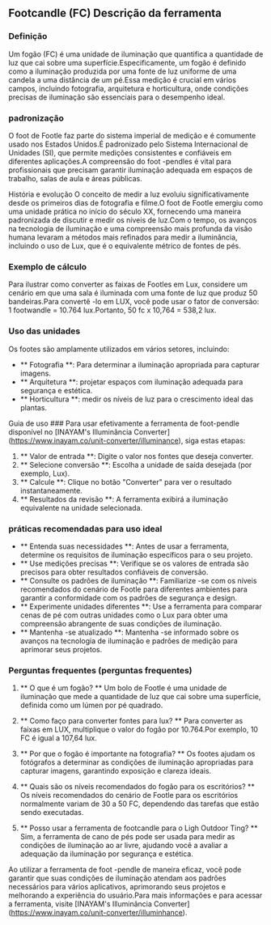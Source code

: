 ## Footcandle (FC) Descrição da ferramenta

### Definição
Um fogão (FC) é uma unidade de iluminação que quantifica a quantidade de luz que cai sobre uma superfície.Especificamente, um fogão é definido como a iluminação produzida por uma fonte de luz uniforme de uma candela a uma distância de um pé.Essa medição é crucial em vários campos, incluindo fotografia, arquitetura e horticultura, onde condições precisas de iluminação são essenciais para o desempenho ideal.

### padronização
O foot de Footle faz parte do sistema imperial de medição e é comumente usado nos Estados Unidos.É padronizado pelo Sistema Internacional de Unidades (SI), que permite medições consistentes e confiáveis ​​em diferentes aplicações.A compreensão do foot -pendles é vital para profissionais que precisam garantir iluminação adequada em espaços de trabalho, salas de aula e áreas públicas.

História e evolução
O conceito de medir a luz evoluiu significativamente desde os primeiros dias de fotografia e filme.O foot de Footle emergiu como uma unidade prática no início do século XX, fornecendo uma maneira padronizada de discutir e medir os níveis de luz.Com o tempo, os avanços na tecnologia de iluminação e uma compreensão mais profunda da visão humana levaram a métodos mais refinados para medir a iluminância, incluindo o uso de Lux, que é o equivalente métrico de fontes de pés.

### Exemplo de cálculo
Para ilustrar como converter as faixas de Footles em Lux, considere um cenário em que uma sala é iluminada com uma fonte de luz que produz 50 bandeiras.Para convertê -lo em LUX, você pode usar o fator de conversão: 1 footwandle = 10.764 lux.Portanto, 50 fc x 10,764 = 538,2 lux.

### Uso das unidades
Os footes são amplamente utilizados em vários setores, incluindo:
- ** Fotografia **: Para determinar a iluminação apropriada para capturar imagens.
- ** Arquitetura **: projetar espaços com iluminação adequada para segurança e estética.
- ** Horticultura **: medir os níveis de luz para o crescimento ideal das plantas.

Guia de uso ###
Para usar efetivamente a ferramenta de foot-pendle disponível no [INAYAM's Illuminância Converter] (https://www.inayam.co/unit-converter/illuminance), siga estas etapas:
1. ** Valor de entrada **: Digite o valor nos fontes que deseja converter.
2. ** Selecione conversão **: Escolha a unidade de saída desejada (por exemplo, Lux).
3. ** Calcule **: Clique no botão "Converter" para ver o resultado instantaneamente.
4. ** Resultados da revisão **: A ferramenta exibirá a iluminação equivalente na unidade selecionada.

### práticas recomendadas para uso ideal
- ** Entenda suas necessidades **: Antes de usar a ferramenta, determine os requisitos de iluminação específicos para o seu projeto.
- ** Use medições precisas **: Verifique se os valores de entrada são precisos para obter resultados confiáveis ​​de conversão.
- ** Consulte os padrões de iluminação **: Familiarize -se com os níveis recomendados do cenário de Footle para diferentes ambientes para garantir a conformidade com os padrões de segurança e design.
- ** Experimente unidades diferentes **: Use a ferramenta para comparar cenas de pé com outras unidades como o Lux para obter uma compreensão abrangente de suas condições de iluminação.
- ** Mantenha -se atualizado **: Mantenha -se informado sobre os avanços na tecnologia de iluminação e padrões de medição para aprimorar seus projetos.

### Perguntas frequentes (perguntas frequentes)

1. ** O que é um fogão? **
Um bolo de Footle é uma unidade de iluminação que mede a quantidade de luz que cai sobre uma superfície, definida como um lúmen por pé quadrado.

2. ** Como faço para converter fontes para lux? **
Para converter as faixas em LUX, multiplique o valor do fogão por 10.764.Por exemplo, 10 FC é igual a 107,64 lux.

3. ** Por que o fogão é importante na fotografia? **
Os footes ajudam os fotógrafos a determinar as condições de iluminação apropriadas para capturar imagens, garantindo exposição e clareza ideais.

4. ** Quais são os níveis recomendados do fogão para os escritórios? **
Os níveis recomendados do cenário de Footle para os escritórios normalmente variam de 30 a 50 FC, dependendo das tarefas que estão sendo executadas.

5. ** Posso usar a ferramenta de footcandle para o Ligh Outdoor Ting? **
Sim, a ferramenta de cano de pés pode ser usada para medir as condições de iluminação ao ar livre, ajudando você a avaliar a adequação da iluminação por segurança e estética.

Ao utilizar a ferramenta de foot -pendle de maneira eficaz, você pode garantir que suas condições de iluminação atendam aos padrões necessários para vários aplicativos, aprimorando seus projetos e melhorando a experiência do usuário.Para mais informações e para acessar a ferramenta, visite [INAYAM's Illuminância Converter] (https://www.inayam.co/unit-converter/illuminhance).